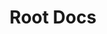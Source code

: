 ---
layout: home

title: Root Docs
editLink: true

hero:
  name: RootDocs
  text: 刷写机器指南和教程
  tagline: 为快速刷写安卓机器编写的速查手册
  actions:
    - theme: brand
      text: 阅读指南
      link: /docs/flash
    - theme: alt
      text: View on GitHub
      link: https://github.com/sudoskys/Root/

features:
  - icon: 🛠️
    title: 重新上手
    details: 太久没刷机，忘记了怎么刷？打开本文档，重新快速上手。
  - icon: 📚
    title: 科普知识
    details: 本文档包含了刷机所需的基础知识，让你更好的理解这些操作。
---